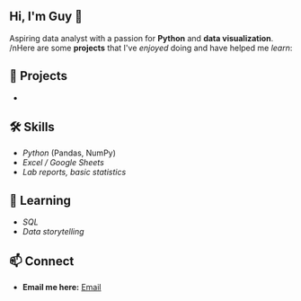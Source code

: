 ## Hi, I'm Guy 👋
Aspiring data analyst with a passion for **Python** and **data visualization**.
/nHere are some **projects** that I've *enjoyed* doing and have helped me *learn*:

## 🚀 Projects
-

## 🛠 Skills
- *Python* (Pandas, NumPy)
- *Excel / Google Sheets*
- *Lab reports, basic statistics*

## 🌱 Learning
- *SQL*
- *Data storytelling*

## 📫 Connect
- **Email me here:** [Email](mailto:guysutton1234@gmail.com)
<!--
**guy-sutton/guy-sutton** is a ✨ _special_ ✨ repository because its `README.md` (this file) appears on your GitHub profile.

Here are some ideas to get you started:

- 🔭 I’m currently working on ...
- 🌱 I’m currently learning ...
- 👯 I’m looking to collaborate on ...
- 🤔 I’m looking for help with ...
- 💬 Ask me about ...
- 📫 How to reach me: ...
- 😄 Pronouns: ...
- ⚡ Fun fact: ...
-->
